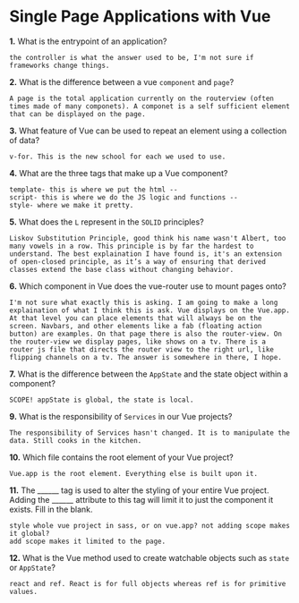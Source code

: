 # Single Page Applications with Vue

**1.** What is the entrypoint of an application?
<!-- enter you answer in the space below -->
```
the controller is what the answer used to be, I'm not sure if frameworks change things. 
```
**2.** What is the difference between a vue `component` and `page`?
<!-- enter you answer in the space below -->
```
A page is the total application currently on the routerview (often times made of many componets). A componet is a self sufficient element that can be displayed on the page. 

```
**3.** What feature of Vue can be used to repeat an element using a collection of data?
<!-- enter you answer in the space below -->
```
v-for. This is the new school for each we used to use.
```
**4.** What are the three tags that make up a Vue component?
<!-- enter you answer in the space below -->
```
template- this is where we put the html -- 
script- this is where we do the JS logic and functions -- 
style- where we make it pretty. 
```
**5.** What does the `L` represent in the `SOLID` principles?
<!-- enter you answer in the space below -->
```
Liskov Substitution Principle, good think his name wasn't Albert, too many vowels in a row. This principle is by far the hardest to understand. The best explaination I have found is, it's an extension of open-closed principle, as it’s a way of ensuring that derived classes extend the base class without changing behavior.

```
**6.** Which component in Vue does the vue-router use to mount pages onto?
<!-- enter you answer in the space below -->
```
I'm not sure what exactly this is asking. I am going to make a long explaination of what I think this is ask. Vue displays on the Vue.app. At that level you can place elements that will always be on the screen. Navbars, and other elements like a fab (floating action button) are examples. On that page there is also the router-view. On the router-view we display pages, like shows on a tv. There is a router js file that directs the router view to the right url, like flipping channels on a tv. The answer is somewhere in there, I hope. 
```
**7.** What is the difference between the `AppState` and the state object within a component?
<!-- enter you answer in the space below -->
```
SCOPE! appState is global, the state is local.

```
**9.** What is the responsibility of `Services` in our Vue projects?
<!-- enter you answer in the space below -->
```
The responsibility of Services hasn't changed. It is to manipulate the data. Still cooks in the kitchen. 
```
**10.** Which file contains the root element of your Vue project?
<!-- enter you answer in the space below -->
```
Vue.app is the root element. Everything else is built upon it. 

```
**11.** The ______ tag is used to alter the styling of your entire Vue project.  Adding the ______ attribute to this tag will limit it to just the component it exists.  Fill in the blank.
<!-- enter you answer in the space below -->
```
style whole vue project in sass, or on vue.app? not adding scope makes it global? 
add scope makes it limited to the page.

```
**12.** What is the Vue method used to create watchable objects such as `state` or `AppState`?
<!-- enter you answer in the space below -->
```
react and ref. React is for full objects whereas ref is for primitive values. 

```